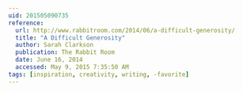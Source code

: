 ```yaml
---
uid: 201505090735
reference:
  url: http://www.rabbitroom.com/2014/06/a-difficult-generosity/
  title: "A Difficult Generosity"
  author: Sarah Clarkson
  publication: The Rabbit Room
  date: June 16, 2014
  accessed: May 9, 2015 7:35:50 AM
tags: [inspiration, creativity, writing, -favorite]
---
```


